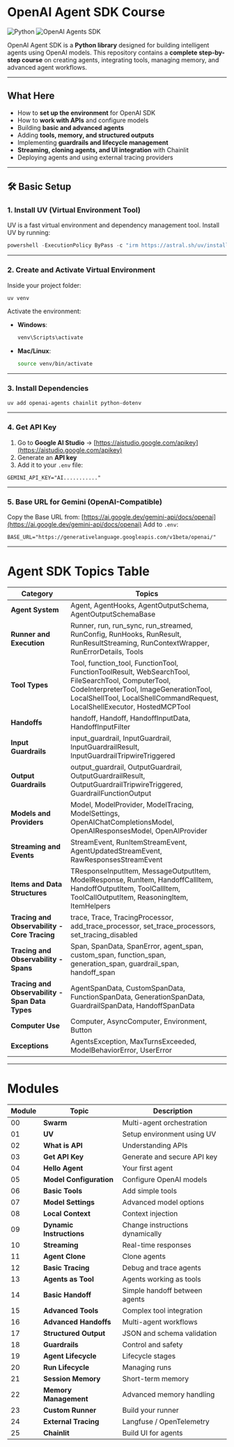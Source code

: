 # **OpenAI Agent SDK Course**

![Python](https://img.shields.io/badge/Python-3.11-blue?logo=python&logoColor=white, "Python")
![OpenAI Agents SDK](https://img.shields.io/badge/OpenAI-API-green?logo=openai&logoColor=white, "OpenAI Agents SDK")


OpenAI Agent SDK is a **Python library** designed for building intelligent agents using OpenAI models.
This repository contains a **complete step-by-step course** on creating agents, integrating tools, managing memory, and advanced agent workflows.

---

## **What Here**

* How to **set up the environment** for OpenAI SDK
* How to **work with APIs** and configure models
* Building **basic and advanced agents**
* Adding **tools, memory, and structured outputs**
* Implementing **guardrails and lifecycle management**
* **Streaming, cloning agents, and UI integration** with Chainlit
* Deploying agents and using external tracing providers

---

## 🛠 **Basic Setup**

### **1. Install UV (Virtual Environment Tool)**

UV is a fast virtual environment and dependency management tool. Install UV by running:

```powershell
powershell -ExecutionPolicy ByPass -c "irm https://astral.sh/uv/install.ps1 | iex"
```

---

### **2. Create and Activate Virtual Environment**

Inside your project folder:

```bash
uv venv
```

Activate the environment:

* **Windows**:

  ```bash
  venv\Scripts\activate
  ```
* **Mac/Linux**:

  ```bash
  source venv/bin/activate
  ```

---

### **3. Install Dependencies**

```bash
uv add openai-agents chainlit python-dotenv
```

---

### **4. Get API Key**

1. Go to **Google AI Studio** → [https://aistudio.google.com/apikey](https://aistudio.google.com/apikey)
2. Generate an **API key**
3. Add it to your `.env` file:

```
GEMINI_API_KEY="AI..........."
```

---

### **5. Base URL for Gemini (OpenAI-Compatible)**

Copy the Base URL from:
[https://ai.google.dev/gemini-api/docs/openai](https://ai.google.dev/gemini-api/docs/openai)
Add to `.env`:

```
BASE_URL="https://generativelanguage.googleapis.com/v1beta/openai/"
```

---

# Agent SDK Topics Table

| **Category**               | **Topics** |
|-----------------------------|------------|
| **Agent System**            | Agent, AgentHooks, AgentOutputSchema, AgentOutputSchemaBase |
| **Runner and Execution**    | Runner, run, run_sync, run_streamed, RunConfig, RunHooks, RunResult, RunResultStreaming, RunContextWrapper, RunErrorDetails, Tools |
| **Tool Types**              | Tool, function_tool, FunctionTool, FunctionToolResult, WebSearchTool, FileSearchTool, ComputerTool, CodeInterpreterTool, ImageGenerationTool, LocalShellTool, LocalShellCommandRequest, LocalShellExecutor, HostedMCPTool |
| **Handoffs**                | handoff, Handoff, HandoffInputData, HandoffInputFilter |
| **Input Guardrails**        | input_guardrail, InputGuardrail, InputGuardrailResult, InputGuardrailTripwireTriggered |
| **Output Guardrails**       | output_guardrail, OutputGuardrail, OutputGuardrailResult, OutputGuardrailTripwireTriggered, GuardrailFunctionOutput |
| **Models and Providers**    | Model, ModelProvider, ModelTracing, ModelSettings, OpenAIChatCompletionsModel, OpenAIResponsesModel, OpenAIProvider |
| **Streaming and Events**    | StreamEvent, RunItemStreamEvent, AgentUpdatedStreamEvent, RawResponsesStreamEvent |
| **Items and Data Structures** | TResponseInputItem, MessageOutputItem, ModelResponse, RunItem, HandoffCallItem, HandoffOutputItem, ToolCallItem, ToolCallOutputItem, ReasoningItem, ItemHelpers |
| **Tracing and Observability - Core Tracing** | trace, Trace, TracingProcessor, add_trace_processor, set_trace_processors, set_tracing_disabled |
| **Tracing and Observability - Spans** | Span, SpanData, SpanError, agent_span, custom_span, function_span, generation_span, guardrail_span, handoff_span |
| **Tracing and Observability - Span Data Types** | AgentSpanData, CustomSpanData, FunctionSpanData, GenerationSpanData, GuardrailSpanData, HandoffSpanData |
| **Computer Use**            | Computer, AsyncComputer, Environment, Button |
| **Exceptions**              | AgentsException, MaxTurnsExceeded, ModelBehaviorError, UserError |



---

# Modules

| Module | Topic                    | Description                     |
| ------ | ------------------------ | ------------------------------- |
| 00     | **Swarm**                | Multi-agent orchestration       |
| 01     | **UV**                   | Setup environment using UV      |
| 02     | **What is API**          | Understanding APIs              |
| 03     | **Get API Key**          | Generate and secure API key     |
| 04     | **Hello Agent**          | Your first agent                |
| 05     | **Model Configuration**  | Configure OpenAI models         |
| 06     | **Basic Tools**          | Add simple tools                |
| 07     | **Model Settings**       | Advanced model options          |
| 08     | **Local Context**        | Context injection               |
| 09     | **Dynamic Instructions** | Change instructions dynamically |
| 10     | **Streaming**            | Real-time responses             |
| 11     | **Agent Clone**          | Clone agents                    |
| 12     | **Basic Tracing**        | Debug and trace agents          |
| 13     | **Agents as Tool**       | Agents working as tools         |
| 14     | **Basic Handoff**        | Simple handoff between agents   |
| 15     | **Advanced Tools**       | Complex tool integration        |
| 16     | **Advanced Handoffs**    | Multi-agent workflows           |
| 17     | **Structured Output**    | JSON and schema validation      |
| 18     | **Guardrails**           | Control and safety              |
| 19     | **Agent Lifecycle**      | Lifecycle stages                |
| 20     | **Run Lifecycle**        | Managing runs                   |
| 21     | **Session Memory**       | Short-term memory               |
| 22     | **Memory Management**    | Advanced memory handling        |
| 23     | **Custom Runner**        | Build your runner               |
| 24     | **External Tracing**     | Langfuse / OpenTelemetry        |
| 25     | **Chainlit**             | Build UI for agents             |
